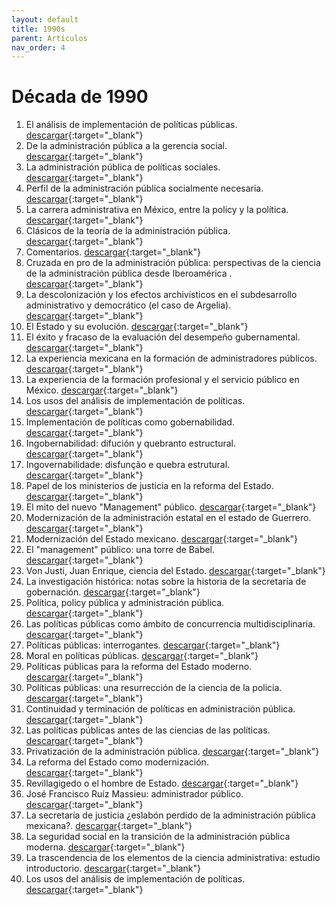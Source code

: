 ```yaml
---
layout: default
title: 1990s
parent: Artículos
nav_order: 4
---
```


# Década de 1990
1. El análisis de implementación de políticas públicas. [descargar](/pdfs/articulos/1990/AnalisisImplementa.pdf){:target="_blank"}
2. De la administración pública a la gerencia social. [descargar](/pdfs/articulos/1990/APgerenciaSocial.pdf){:target="_blank"}
3. La administración pública de políticas sociales. [descargar](/pdfs/articulos/1990/APpoliticasSoc.pdf){:target="_blank"}
4. Perfil de la administración pública socialmente necesaria. [descargar](/pdfs/articulos/1990/APsocialmenteNec.pdf){:target="_blank"}
5. La carrera administrativa en México, entre la policy y la política. [descargar](/pdfs/articulos/1990/CarreraAdvaMexico.pdf){:target="_blank"}
6. Clásicos de la teoría de la administración pública. [descargar](/pdfs/articulos/1990/ClásicosAP.pdf){:target="_blank"}
7. Comentarios. [descargar](/pdfs/articulos/1990/ComentariosSEGOB.pdf){:target="_blank"}
8. Cruzada en pro de la administración pública: perspectivas de la ciencia de la administración pública desde Iberoamérica . [descargar](/pdfs/articulos/1990/CruzadaEnProAP.pdf){:target="_blank"}
9. La descolonización y los efectos archivísticos en el subdesarrollo administrativo y democrático (el caso de Argelia). [descargar](/pdfs/articulos/1990/DescolonizacionYap.pdf){:target="_blank"}
10. El Estado y su evolución. [descargar](/pdfs/articulos/1990/EstadoEvoluVirreinato.pdf){:target="_blank"}
11. El éxito y fracaso de la evaluación del desempeño gubernamental. [descargar](/pdfs/articulos/1990/ExitoFracasoAccionGuber.pdf){:target="_blank"}
12. La experiencia mexicana en la formación de administradores públicos. [descargar](/pdfs/articulos/1990/ExpeMexAdminisPubl.pdf){:target="_blank"}
13. La experiencia de la formación profesional y el servicio público en México. [descargar](/pdfs/articulos/1990/ExperienciaMexSpublico.pdf){:target="_blank"}
14. Los usos del análisis de implementación de políticas. [descargar](/pdfs/articulos/1990/Implementacion.pdf){:target="_blank"}
15. Implementación de políticas como gobernabilidad. [descargar](/pdfs/articulos/1990/ImplementaPoliticaGoberna.pdf){:target="_blank"}
16. Ingobernabilidad: difución y quebranto estructural. [descargar](/pdfs/articulos/1990/Ingobernabilidad.pdf){:target="_blank"}
17. Ingovernabilidade: disfunção e quebra estrutural. [descargar](/pdfs/articulos/1990/Ingobernabilidade.pdf){:target="_blank"}
18. Papel de los ministerios de justicia en la reforma del Estado. [descargar](/pdfs/articulos/1990/MinisteriosJusticia1.pdf){:target="_blank"}
19. El mito del nuevo "Management" público. [descargar](/pdfs/articulos/1990/MitoNGPVen.pdf){:target="_blank"}
20. Modernización de la administración estatal en el estado de Guerrero. [descargar](/pdfs/articulos/1990/ModernizacionEdoGuerrero.pdf){:target="_blank"}
21. Modernización del Estado mexicano. [descargar](/pdfs/articulos/1990/ModernizaEdoMexicano.pdf){:target="_blank"}
22. El "management" público: una torre de Babel. [descargar](/pdfs/articulos/1990/MpTorreDeBabel.pdf){:target="_blank"}
23. Von Justi, Juan Enrique, ciencia del Estado. [descargar](/pdfs/articulos/1990/NotaSobreJusti.pdf){:target="_blank"}
24. La investigación histórica: notas sobre la historia de la secretaría de gobernación. [descargar](/pdfs/articulos/1990/NotasSecretariaGober.pdf){:target="_blank"}
25. Política, policy pública y administración pública. [descargar](/pdfs/articulos/1990/PolicyPoliticaAP.pdf){:target="_blank"}
26. Las políticas públicas como ámbito de concurrencia multidisciplinaria. [descargar](/pdfs/articulos/1990/PPconcurrenciaMulti.pdf){:target="_blank"}
27. Políticas públicas: interrogantes. [descargar](/pdfs/articulos/1990/PPinterrogantes.pdf){:target="_blank"}
28. Moral en políticas públicas. [descargar](/pdfs/articulos/1990/PPmoral.pdf){:target="_blank"}
29. Políticas públicas para la reforma del Estado moderno. [descargar](/pdfs/articulos/1990/PPreformaEstado.pdf){:target="_blank"}
29. Políticas públicas: una resurrección de la ciencia de la policia. [descargar](/pdfs/articulos/1990/PPresurreccionCP.pdf){:target="_blank"}
30. Continuidad y terminación de políticas en administración pública. [descargar](/pdfs/articulos/1990/PPterminaContinua.pdf){:target="_blank"}
31. Las políticas públicas antes de las ciencias de las políticas. [descargar](/pdfs/articulos/1990/PPublicasAntesCpoliticas.pdf){:target="_blank"}
32. Privatización de la administración pública. [descargar](/pdfs/articulos/1990/PrivatizaAP.pdf){:target="_blank"}
33. La reforma del Estado como modernización. [descargar](/pdfs/articulos/1990/ReformaEdoModernizacion.pdf){:target="_blank"}
34. Revillagigedo o el hombre de Estado. [descargar](/pdfs/articulos/1990/RevillagigedoHombreEdo.pdf){:target="_blank"}
35. José Francisco Ruíz Massieu: administrador público. [descargar](/pdfs/articulos/1990/RuizMassieuAP.pdf){:target="_blank"}
36. La secretaría de justicia ¿eslabón perdido de la administración pública mexicana?. [descargar](/pdfs/articulos/1990/SdeJusticiaEslabonPerdido.pdf){:target="_blank"}
37. La seguridad social en la transición de la administración pública moderna. [descargar](/pdfs/articulos/1990/SeguridadSocialyAP.pdf){:target="_blank"}
38. La trascendencia de los elementos de la ciencia administrativa: estudio introductorio. [descargar](/pdfs/articulos/1990/TrascendenciaElementosCA.pdf){:target="_blank"}
39. Los usos del análisis de implementación de políticas. [descargar](/pdfs/articulos/1990/UsosAnalisisImplementa2.pdf){:target="_blank"}


